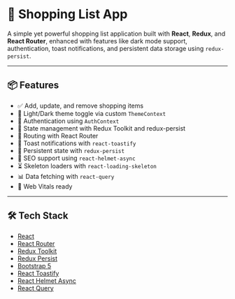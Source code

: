 # 🛒 Shopping List App

A simple yet powerful shopping list application built with **React**, **Redux**, and **React Router**, enhanced with features like dark mode support, authentication, toast notifications, and persistent data storage using `redux-persist`.

---

## 📦 Features

- ✅ Add, update, and remove shopping items
- 🌙 Light/Dark theme toggle via custom `ThemeContext`
- 🔐 Authentication using `AuthContext`
- 🧠 State management with Redux Toolkit and redux-persist
- 🔁 Routing with React Router
- 🍞 Toast notifications with `react-toastify`
- 💾 Persistent state with `redux-persist`
- 🎩 SEO support using `react-helmet-async`
- ⏳ Skeleton loaders with `react-loading-skeleton`
- 📊 Data fetching with `react-query`
- 🧪 Web Vitals ready

---

## 🛠️ Tech Stack

- [React](w)
- [React Router](w)
- [Redux Toolkit](w)
- [Redux Persist](w)
- [Bootstrap 5](w)
- [React Toastify](w)
- [React Helmet Async](w)
- [React Query](w)

